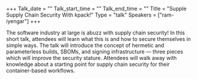 +++
Talk_date = ""
Talk_start_time = ""
Talk_end_time = ""
Title = "Supple Supply Chain Security With kpack!"
Type = "talk"
Speakers = ["ram-iyengar"]
+++

The software industry at large is abuzz with supply chain security! In this short talk, attendees will learn what this is and how to secure themselves in simple ways. The talk will introduce the concept of hermetic and parameterless builds, SBOMs, and signing infrastructure ― three pieces which will improve the security stature. Attendees will walk away with knowledge about a starting point for supply chain security for their container-based workflows.
